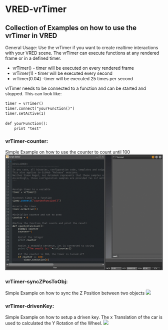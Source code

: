 # VRED-vrTimer
## Collection of Examples on how to use the vrTimer in VRED
General Usage:
Use the vrTimer if you want to create realtime interactions with your VRED scene. 
The vrTimer can execute functions at any rendered frame or in a defined timer.
- vrTimer() - timer will be executed on every rendered frame
- vrTimer(1) - timer will be executed every second
- vrTimer(0.04) -timer will be executed 25 times per second

vrTimer needs to be connected to a function and can be started and stopped.
This can look like:
```
timer = vrTimer()
timer.connect("yourFunction()")
timer.setActive(1)

def yourFunction():
    print "test"
```
### vrTimer-counter:
Simple Example on how to use the counter to count until 100
![](vrTimer-counter.gif)

### vrTimer-syncZPosToObj:
Simple Example on how to sync the Z Position between two objects
![](vrTimer-syncZPosToObj.gif)

### vrTimer-drivenKey:
Simple Example on how to setup a driven key. The x Translation of the car is used to calculated the Y Rotation of the Wheel.
![](vrTimer-drivenKey.gif)


